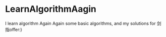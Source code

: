 # LearnAlgorithmAagin
I learn algorithm Again Again
some basic algorithms, and my solutions for 剑指offer:)
